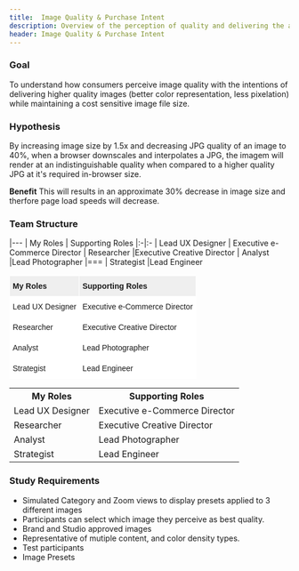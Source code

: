 ```yaml
---
title:  Image Quality & Purchase Intent
description: Overview of the perception of quality and delivering the appropriate quality image based on a customers liklihood to purchase
header: Image Quality & Purchase Intent
---
```


### Goal
To understand how consumers perceive image quality with the intentions of delivering higher quality images (better color representation, less pixelation) while maintaining a cost sensitive image file size.

### Hypothesis
By increasing image size by 1.5x and decreasing JPG quality of an image to 40%, when a browser downscales and interpolates a JPG, the imagem will render at an indistinguishable quality when compared to a higher quality JPG at it's required in-browser size. 

**Benefit** This will results in an approximate 30% decrease in image size and therfore page load speeds will decrease. 

### Team Structure
|---
| My Roles | Supporting Roles
|:-|:-
| Lead UX Designer   | Executive e-Commerce Director
| Researcher |Executive Creative Director
| Analyst |Lead Photographer
|===
| Strategist |Lead Engineer

<style type="text/css">
.tg  {border-collapse:collapse;border-spacing:0;}
.tg td{font-family:Arial, sans-serif;font-size:14px;padding:10px 5px;border-style:solid;border-width:1px;overflow:hidden;word-break:normal;border-color:black;}
.tg th{font-family:Arial, sans-serif;font-size:14px;font-weight:normal;padding:10px 5px;border-style:solid;border-width:1px;overflow:hidden;word-break:normal;border-color:black;}
.tg .tg-oe15{background-color:#ffffff;border-color:#ffffff;text-align:left;vertical-align:top}
.tg .tg-plr7{font-weight:bold;background-color:#efefef;border-color:#ffffff;text-align:left;vertical-align:top}
</style>
<table class="tg">
  <tr>
    <th class="tg-plr7">My Roles</th>
    <th class="tg-plr7">Supporting Roles</th>
  </tr>
  <tr>
    <td class="tg-oe15">Lead UX Designer</td>
    <td class="tg-oe15">Executive e-Commerce Director</td>
  </tr>
  <tr>
    <td class="tg-oe15">Researcher</td>
    <td class="tg-oe15">Executive Creative Director</td>
  </tr>
  <tr>
    <td class="tg-oe15">Analyst</td>
    <td class="tg-oe15">Lead Photographer</td>
  </tr>
  <tr>
    <td class="tg-oe15">Strategist</td>
    <td class="tg-oe15">Lead Engineer</td>
  </tr>
</table>

<table>
  <tr>
    <th>My Roles</th>
    <th>Supporting Roles</th>
  </tr>
  <tr>
    <td>Lead UX Designer</td>
    <td>Executive e-Commerce Director</td>
  </tr>
  <tr>
    <td>Researcher</td>
    <td>Executive Creative Director</td>
  </tr>
  <tr>
    <td>Analyst</td>
    <td>Lead Photographer</td>
  </tr>
  <tr>
    <td>Strategist</td>
    <td>Lead Engineer</td>
  </tr>
</table>

### Study Requirements
* Simulated Category and Zoom views to display presets applied to 3 different images  
 * Participants can select which image they perceive as best quality.
* Brand and Studio approved images  
 * Representative of mutiple content, and color density types.
* Test participants
* Image Presets

